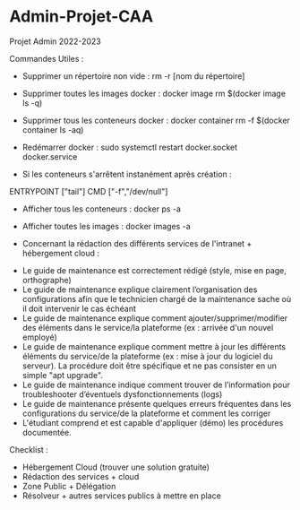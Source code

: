 # Admin-Projet-CAA
Projet Admin 2022-2023

Commandes Utiles : 

- Supprimer un répertoire non vide      : rm -r [nom du répertoire]
- Supprimer toutes les images docker    : docker image rm $(docker image ls -q)
- Supprimer tous les conteneurs docker  : docker container rm -f $(docker container ls -aq)
- Redémarrer docker                     : sudo systemctl restart docker.socket docker.service
 
- Si les conteneurs s'arrêtent instanément après création : 

ENTRYPOINT ["tail"]
CMD ["-f","/dev/null"]

- Afficher tous les conteneurs  : docker ps -a
- Afficher toutes les images    : docker images -a 

- Concernant la rédaction des différents services de l'intranet + hébergement cloud : 

* Le guide de maintenance est correctement rédigé (style, mise en page, orthographe)
* Le guide de maintenance explique clairement l’organisation des configurations afin que le technicien chargé de la maintenance sache où il doit intervenir le cas échéant
* Le guide de maintenance explique comment ajouter/supprimer/modifier des éléments dans le service/la plateforme (ex : arrivée d'un nouvel employé)
* Le guide de maintenance explique comment mettre à jour les différents éléments du service/de la plateforme (ex : mise à jour du logiciel du serveur). La procédure doit être spécifique et ne pas consister en un simple "apt upgrade".
* Le guide de maintenance indique comment trouver de l’information pour troubleshooter d’éventuels dysfonctionnements (logs)
* Le guide de maintenance présente quelques erreurs fréquentes dans les configurations du service/de la plateforme et comment les corriger
* L'étudiant comprend et est capable d'appliquer (démo) les procédures documentée.


Checklist : 

- Hébergement Cloud (trouver une solution gratuite)
- Rédaction des services + cloud
- Zone Public + Délégation 
- Résolveur + autres services publics à mettre en place

